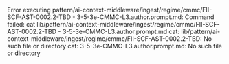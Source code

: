 Error executing pattern/ai-context-middleware/ingest/regime/cmmc/FII-SCF-AST-0002.2-TBD - 3-5-3e-CMMC-L3.author.prompt.md: Command failed: cat lib/pattern/ai-context-middleware/ingest/regime/cmmc/FII-SCF-AST-0002.2-TBD - 3-5-3e-CMMC-L3.author.prompt.md
cat: lib/pattern/ai-context-middleware/ingest/regime/cmmc/FII-SCF-AST-0002.2-TBD: No such file or directory
cat: 3-5-3e-CMMC-L3.author.prompt.md: No such file or directory
